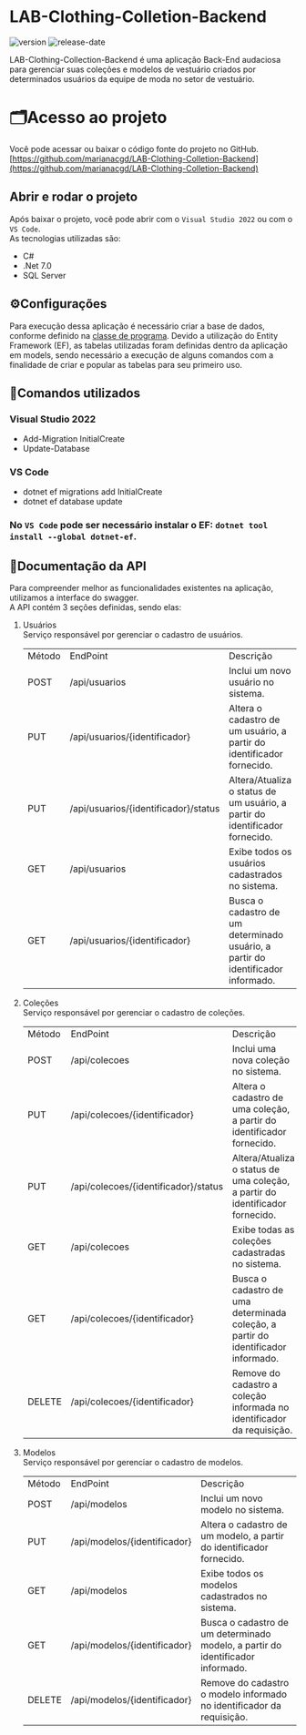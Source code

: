 # LAB-Clothing-Colletion-Backend
![version](https://img.shields.io/static/v1?label=version&message=1.0.0&color=blue)
![release-date](https://img.shields.io/badge/release%20date-06--2023-green)

LAB-Clothing-Collection-Backend  é uma aplicação Back-End audaciosa para gerenciar suas coleções e modelos de vestuário criados por determinados usuários da equipe de moda no setor de vestuário.

# 🗂️**Acesso ao projeto**

Você pode acessar ou baixar o código fonte do projeto no GitHub. [https://github.com/marianacgd/LAB-Clothing-Colletion-Backend](https://github.com/marianacgd/LAB-Clothing-Colletion-Backend)


## Abrir e rodar o projeto

Após baixar o projeto, você pode abrir com o `Visual Studio 2022` ou com o `VS Code`.
<br>
As tecnologias utilizadas são:
* C#
* .Net 7.0
* SQL Server

## ⚙️**Configurações**
Para execução dessa aplicação é necessário criar a base de dados, conforme definido na [classe de programa](https://github.com/marianacgd/LAB-Clothing-Colletion-Backend/blob/main/LABClothingCollection/LABClothingCollection.API/Program.cs). Devido a utilização do Entity Framework (EF), as tabelas utilizadas foram definidas dentro da aplicação em models, sendo necessário a execução de alguns comandos com a finalidade de criar e popular as tabelas para seu primeiro uso.

## 📜**Comandos utilizados**
### Visual Studio 2022
* Add-Migration InitialCreate
* Update-Database
### VS Code
* dotnet ef migrations add InitialCreate 
* dotnet ef database update

### No `VS Code` pode ser necessário instalar o EF: `dotnet tool install --global dotnet-ef`.


## 📄**Documentação da API**  
Para compreender melhor as funcionalidades existentes na aplicação, utilizamos a interface do swagger.<br>
A API contém 3 seções definidas, sendo elas:

1) Usuários
   <br>
   Serviço responsável por gerenciar o cadastro de usuários.
   <table>
   <tr>
   <td>Método</td>
   <td>EndPoint</td>
   <td>Descrição</td>
   </tr>
   <tr>
   <td>POST</td>
   <td>/api/usuarios</td>
   <td>Inclui um novo usuário no sistema.</td>
   </tr>
   <tr>
   <td>PUT</td>
   <td>/api/usuarios/{identificador}</td>
   <td>Altera o cadastro de um usuário, a partir do identificador fornecido.</td>
   </tr>
   <tr>
   <td>PUT</td>
   <td>/api/usuarios/{identificador}/status</td>
   <td>Altera/Atualiza o status de um usuário, a partir do identificador fornecido.</td>
   </tr>
   <tr>
   <td>GET</td>
   <td>/api/usuarios</td>
   <td>Exibe todos os usuários cadastrados no sistema.</td>
   </tr>
   <tr>
   <td>GET</td>
   <td>/api/usuarios/{identificador}</td>
   <td>Busca o cadastro de um determinado usuário, a partir do identificador informado.</td>
   </tr>
   </table>
       
2) Coleções
   <br>
   Serviço responsável por gerenciar o cadastro de coleções.
   <table>
   <tr>
   <td>Método</td>
   <td>EndPoint</td>
   <td>Descrição</td>
   </tr>
   <tr>
   <td>POST</td>
   <td>/api/colecoes</td>
   <td>Inclui uma nova coleção no sistema.</td>
   </tr>
   <tr>
   <td>PUT</td>
   <td>/api/colecoes/{identificador}</td>
   <td>Altera o cadastro de uma coleção, a partir do identificador fornecido.</td>
   </tr>
   <tr>
   <td>PUT</td>
   <td>/api/colecoes/{identificador}/status</td>
   <td>Altera/Atualiza o status de uma coleção, a partir do identificador fornecido.</td>
   </tr>
   <tr>
   <td>GET</td>
   <td>/api/colecoes</td>
   <td>Exibe todas as coleções cadastradas no sistema.</td>
   </tr>
   <tr>
   <td>GET</td>
   <td>/api/colecoes/{identificador}</td>
   <td>Busca o cadastro de uma determinada coleção, a partir do identificador informado.</td>
   </tr>
   <tr>
   <td>DELETE</td>
   <td>/api/colecoes/{identificador}</td>
   <td>Remove do cadastro a coleção informada no identificador da requisição.</td>
   </tr>
   </table>
   
3) Modelos
   <br>
   Serviço responsável por gerenciar o cadastro de modelos.
   <table>
   <tr>
   <td>Método</td>
   <td>EndPoint</td>
   <td>Descrição</td>
   </tr>
   <tr>
   <td>POST</td>
   <td>/api/modelos</td>
   <td>Inclui um novo modelo no sistema.</td>
   </tr>
   <tr>
   <td>PUT</td>
   <td>/api/modelos/{identificador}</td>
   <td>Altera o cadastro de um modelo, a partir do identificador fornecido.</td>
   </tr>
   <tr>
   <td>GET</td>
   <td>/api/modelos</td>
   <td>Exibe todos os modelos cadastrados no sistema.</td>
   </tr>
   <tr>
   <td>GET</td>
   <td>/api/modelos/{identificador}</td>
   <td>Busca o cadastro de um determinado modelo, a partir do identificador informado.</td>
   </tr>
   <tr>
   <td>DELETE</td>
   <td>/api/modelos/{identificador}</td>
   <td>Remove do cadastro o modelo informado no identificador da requisição.</td>
   </tr>
   </table>

